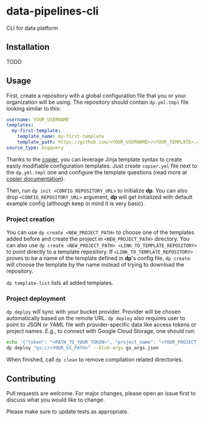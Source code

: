 # data-pipelines-cli

CLI for data platform

## Installation
TODO

## Usage
First, create a repository with a global configuration file that you or your organization will be using. The repository
should contain `dp.yml.tmpl` file looking similar to this:
```yaml
username: YOUR_USERNAME
templates:
  my-first-template:
    template_name: my-first-template
    template_path: https://github.com/<YOUR_USERNAME>/<YOUR_TEMPLATE>.git
source_type: bigquery
```
Thanks to the [copier](https://copier.readthedocs.io/en/stable/), you can leverage Jinja template syntax to create
easily modifiable configuration templates. Just create `copier.yml` file next to the `dp.yml.tmpl` one and configure
the template questions (read more at [copier documentation](https://copier.readthedocs.io/en/stable/configuring/)).

Then, run `dp init <CONFIG_REPOSITORY_URL>` to initialize **dp**. You can also drop `<CONFIG_REPOSITORY_URL>` argument,
**dp** will get initialized with default example config (although keep in mind it is very basic).

### Project creation

You can use `dp create <NEW_PROJECT_PATH>` to choose one of the templates added before and create the project in
`<NEW_PROJECT_PATH>` directory. You can also use `dp create <NEW_PROJECT_PATH> <LINK_TO_TEMPLATE_REPOSITORY>` to point
directly to a template repository. If `<LINK_TO_TEMPLATE_REPOSITORY>` proves to be a name of the template defined in
**dp**'s config file, `dp create` will choose the template by the name instead of trying to download the repository.

`dp template-list` lists all added templates.

### Project deployment

`dp deploy` will sync with your bucket provider. Provider will be chosen automatically based on the remote URL.
`dp deploy` also requires user to point to JSON or YAML file with provider-specific data like access tokens or project
names. E.g., to connect with Google Cloud Storage, one should run:
```bash
echo '{"token": "<PATH_TO_YOUR_TOKEN>", "project_name": "<YOUR_PROJECT_NAME>"}' > gs_args.json
dp deploy "gs://<YOUR_GS_PATH>" --blob-args gs_args.json
```

When finished, call `dp clean` to remove compilation related directories.

## Contributing
Pull requests are welcome. For major changes, please open an issue first to discuss what you would like to change.

Please make sure to update tests as appropriate.